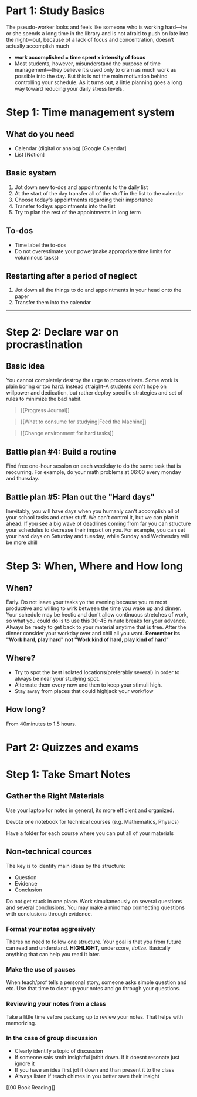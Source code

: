 # Part 1: Study Basics
   The pseudo-worker looks and feels like someone who is working hard—he or she spends a long time in the library and is not afraid to push on late into the night—but, because of a lack of focus and concentration, doesn’t actually accomplish much
-   **work accomplished = time spent x intensity of focus**
-   Most students, however, misunderstand the purpose of time management—they believe it’s used only to cram as much work as possible into the day. But this is not the main motivation behind controlling your schedule. As it turns out, a little planning goes a long way toward reducing your daily stress levels.

# Step 1: Time management system

## What do you need

-   Calendar (digital or analog) [Google Calendar]
-   List [Notion]

## Basic system

1.  Jot down new to-dos and appointments to the daily list
2.  At the start of the day transfer all of the stuff in the list to the calendar
3.  Choose today's appointments regarding their importance
4.  Transfer todays appointments into the list
5.  Try to plan the rest of the appointments in long term

## To-dos

-   Time label the to-dos
-   Do not overestimate your power(make appropriate time limits for voluminous tasks)

## Restarting after a period of neglect

1.  Jot down all the things to do and appointments in your head onto the paper
2.  Transfer them into the calendar

---

# Step 2: Declare war on procrastination

## Basic idea

You cannot completely destroy the urge to procrastinate. Some work is plain boring or too hard. Instead straight-A students don't hope on willpower and dedication, but rather deploy specific strategies and set of rules to minimize the bad habit.

> [[Progress Journal]]

> [[What to consume for studying|Feed the Machine]]

> [[Change environment for hard tasks]]



## Battle plan #4: Build a routine

Find free one-hour session on each weekday to do the same task that is reocurring. For example, do your math problems at 06:00 every monday and thursday.

## Battle plan #5: Plan out the "Hard days"

Inevitably, you will have days when you humanly can't accomplish all of your school tasks and other stuff. We can't control it, but we can plan it ahead. If you see a big wave of deadlines coming from far you can structure your schedules to decrease their impact on you. For example, you can set your hard days on Saturday and tuesday, while Sunday and Wednesday will be more chill

# Step 3: When, Where and How long

## When?

Early. Do not leave your tasks yo the evening because you re most productive and willing to wirk between the time you wake up and dinner. Your schedule may be hectic and don't allow continuous stretches of work, so what you could do is to use this 30-45 minute breaks for your advance. Always be ready to get back to your material anytime that is free. After the dinner consider your workday over and chill all you want. **Remember its "Work hard, play hard" not "Work kind of hard, play kind of hard"**

## Where?

-   Try to spot the best isolated locations(preferably several) in order to always be near your studying spot.
-   Alternate them every now and then to keep your stimuli high.
-   Stay away from places that could highjack your workflow

## How long?

From 40minutes to 1.5 hours.


# Part 2: Quizzes and exams

# Step 1: Take Smart Notes

## Gather the Right Materials

Use your laptop for notes in general, its more efficient and organized.

Devote one notebook for technical courses (e.g. Mathematics, Physics)

Have a folder for each course where you can put all of your materials

## Non-technical cources

The key is to identify main ideas by the structure:

-   Question
-   Evidence
-   Conclusion

Do not get stuck in one place. Work simultaneously on several questions and several conclusions. You may make a mindmap connecting questions with conclusions through evidence.

### Format your notes aggresively

Theres no need to follow one structure. Your goal is that you from future can read and understand. **HIGHLIGHT,** underscore, _italize._ Basically anything that can help you read it later.

### Make the use of pauses

When teach/prof tells a personal story, someone asks simple question and etc. Use that time to clear up your notes and go through your questions.

### Reviewing your notes from a class

Take a little time vefore packung up to review your notes. That helps with memorizing.

### In the case of group discussion

-   Clearly identify a topic of discussion
-   If someone sais smth insightful jotbit down. If it doesnt resonate just ignore it
-   If you have an idea first jot it down and than present it to the class
-   Always listen if teach chimes in you better save their insight



[[00 Book Reading]]